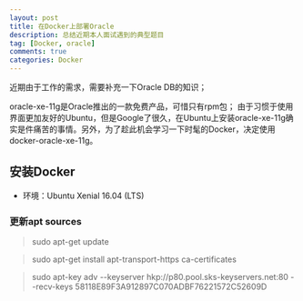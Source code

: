 ```yaml
---
layout: post
title: 在Docker上部署Oracle
description: 总结近期本人面试遇到的典型题目
tag: [Docker, oracle]
comments: true
categories: Docker
---
```


近期由于工作的需求，需要补充一下Oracle DB的知识；

oracle-xe-11g是Oracle推出的一款免费产品，可惜只有rpm包；
由于习惯于使用界面更加友好的Ubuntu，但是Google了很久，在Ubuntu上安装oracle-xe-11g确实是件痛苦的事情。另外，为了趁此机会学习一下时髦的Docker，决定使用docker-oracle-xe-11g。

## 安装Docker
* 环境：Ubuntu Xenial 16.04 (LTS)

### 更新apt sources
> sudo apt-get update

> sudo apt-get install apt-transport-https ca-certificates 

> sudo apt-key adv --keyserver hkp://p80.pool.sks-keyservers.net:80 --recv-keys 58118E89F3A912897C070ADBF76221572C52609D




<!-- more -->
